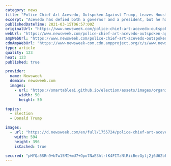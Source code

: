 ```yaml
---
category: news
title: "Police Chief Art Acevedo, Outspoken Against Trump, Leaves Houston For Miami"
excerpt: "Acevedo has defied both a governor and a president, but he has walked arm-in-arm with protestors. Now he will lead the Miami police."
publishedDateTime: 2021-03-15T06:57:00Z
originalUrl: "https://www.newsweek.com/police-chief-art-acevedo-outspoken-against-trump-leaves-houston-miami-1576078"
webUrl: "https://www.newsweek.com/police-chief-art-acevedo-outspoken-against-trump-leaves-houston-miami-1576078"
ampWebUrl: "https://www.newsweek.com/police-chief-art-acevedo-outspoken-against-trump-leaves-houston-miami-1576078?amp=1"
cdnAmpWebUrl: "https://www-newsweek-com.cdn.ampproject.org/c/s/www.newsweek.com/police-chief-art-acevedo-outspoken-against-trump-leaves-houston-miami-1576078?amp=1"
type: article
quality: 123
heat: 123
published: true

provider:
  name: Newsweek
  domain: newsweek.com
  images:
    - url: "https://smartableai.github.io/election/assets/images/organizations/newsweek.com-50x50.jpg"
      width: 50
      height: 50

topics:
  - Election
  - Donald Trump

images:
  - url: "https://d.newsweek.com/en/full/1755724/police-chief-art-acevedo.jpg"
    width: 594
    height: 396
    isCached: true

secured: "pHYQa5SRn9+bTw15MI+mU7+Opo7NaE3hlrtK4FITzNlRiiBezGylj2j6U62bEWMHCyncoEWv/1qLlBS5jcKv/i/sxKbnFSfyppHQt1/JsnvKyNG3Z/0c2g6YWXN9RigzKYN6ac+daWIYBXRnlJUBpbEBJTMCN0moVYSUaYICDW088QEkQZk+37WV0ifGdiTlBoa2kfi//36aWLTmHKqAlqVSMtl170gR0c977gfrohXBn7L26wWJP4DcfAIEVyYGjQpS9Dj4BmKIsWPTc5P4WHpZZ2x6QlvtM6slRoH77fspfPD7sqqp0jzMmCSJZKA8HtfVlbOVTqR0wFxbKpJW1PU3yxE4j/7eXLGJXUnv06Y=;VfDiLnMIk0mL6SU7zU5Heg=="
---
```


